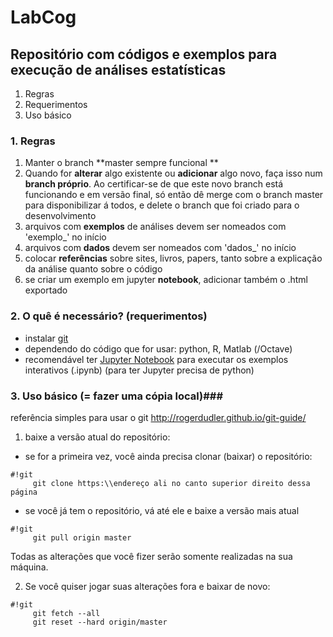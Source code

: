 # LabCog #
## Repositório com códigos e exemplos para execução de análises estatísticas ##

1. Regras
2. Requerimentos
3. Uso básico


### 1. Regras ###
1. Manter o branch **master sempre funcional **
2. Quando for **alterar** algo existente ou **adicionar** algo novo, faça isso num **branch próprio**. Ao certificar-se de que este novo branch está funcionando e em versão final, só então dê merge com o branch master para disponibilizar á todos, e delete o branch que foi criado para o desenvolvimento
3. arquivos com **exemplos** de análises devem ser nomeados com 'exemplo_' no início
4. arquivos com **dados** devem ser nomeados com 'dados_' no início
5. colocar **referências** sobre sites, livros, papers, tanto sobre a explicação da análise quanto sobre o código
6. se criar um exemplo em jupyter **notebook**, adicionar também o .html exportado



### 2. O quê é necessário? (requerimentos) ###

* instalar [git](https://git-scm.com)
* dependendo do código que for usar: python, R, Matlab (/Octave)
* recomendável ter [Jupyter Notebook](http://jupyter.org) para executar os exemplos interativos (.ipynb) (para ter Jupyter precisa de python)

### 3. Uso básico (= fazer uma cópia local)###
referência simples para usar o git http://rogerdudler.github.io/git-guide/

1. baixe a versão atual do repositório:
* se for a primeira vez, você ainda precisa clonar (baixar) o repositório:
```
#!git
     git clone https:\\endereço ali no canto superior direito dessa página
```
* se você já tem o repositório, vá até ele e baixe a versão mais atual
```
#!git
     git pull origin master
```
 Todas as alterações que você fizer serão somente realizadas na sua máquina.


2. Se você quiser jogar suas alterações fora e baixar de novo:
```
#!git
     git fetch --all
     git reset --hard origin/master
```